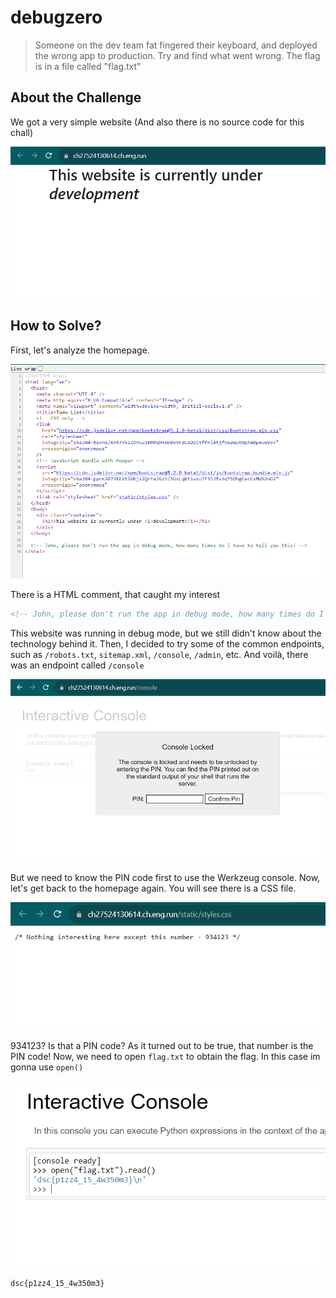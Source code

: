 # debugzero
> Someone on the dev team fat fingered their keyboard, and deployed the wrong app to production. Try and find what went wrong. The flag is in a file called "flag.txt"

## About the Challenge
We got a very simple website (And also there is no source code for this chall)

![preview](images/preview.png)

## How to Solve?
First, let's analyze the homepage.

![source_code](images/source_code.png)

There is a HTML comment, that caught my interest

```html
<!-- John, please don't run the app in debug mode, how many times do I have to tell you this! -->
```

This website was running in debug mode, but we still didn't know about the technology behind it. Then, I decided to try some of the common endpoints, such as `/robots.txt`, `sitemap.xml`, `/console`, `/admin`, etc. And voilà, there was an endpoint called `/console`

![console](images/console.png)

But we need to know the PIN code first to use the Werkzeug console. Now, let's get back to the homepage again. You will see there is a CSS file.

![pin](images/pin.png)

934123? Is that a PIN code? As it turned out to be true, that number is the PIN code! Now, we need to open `flag.txt` to obtain the flag. In this case im gonna use `open()`

![flag](images/flag.png)

```
dsc{p1zz4_15_4w350m3}
```